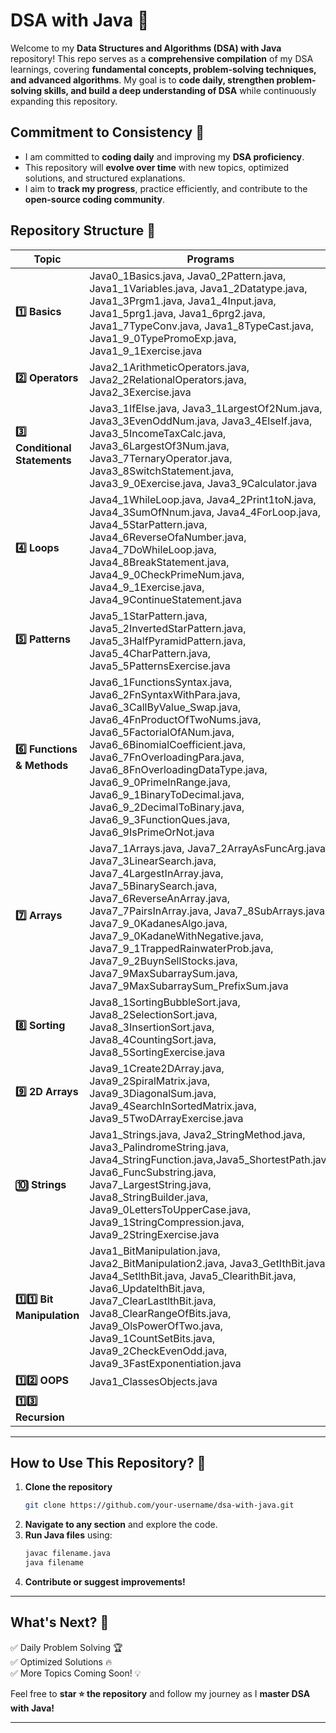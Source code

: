 # **DSA with Java 🚀**  

Welcome to my **Data Structures and Algorithms (DSA) with Java** repository! This repo serves as a **comprehensive compilation** of my DSA learnings, covering **fundamental concepts, problem-solving techniques, and advanced algorithms**. My goal is to **code daily, strengthen problem-solving skills, and build a deep understanding of DSA** while continuously expanding this repository.  

## **Commitment to Consistency 📌**  
- I am committed to **coding daily** and improving my **DSA proficiency**.  
- This repository will **evolve over time** with new topics, optimized solutions, and structured explanations.  
- I aim to **track my progress**, practice efficiently, and contribute to the **open-source coding community**.  

## **Repository Structure 📂**  

| **Topic**                 | **Programs** |
|---------------------------|-------------|
| **1️⃣ Basics** | Java0_1Basics.java, Java0_2Pattern.java, Java1_1Variables.java, Java1_2Datatype.java, Java1_3Prgm1.java, Java1_4Input.java, Java1_5prg1.java, Java1_6prg2.java, Java1_7TypeConv.java, Java1_8TypeCast.java, Java1_9_0TypePromoExp.java, Java1_9_1Exercise.java |
| **2️⃣ Operators** | Java2_1ArithmeticOperators.java, Java2_2RelationalOperators.java, Java2_3Exercise.java |
| **3️⃣ Conditional Statements** | Java3_1IfElse.java, Java3_1LargestOf2Num.java, Java3_3EvenOddNum.java, Java3_4ElseIf.java, Java3_5IncomeTaxCalc.java, Java3_6LargestOf3Num.java, Java3_7TernaryOperator.java, Java3_8SwitchStatement.java, Java3_9_0Exercise.java, Java3_9Calculator.java |
| **4️⃣ Loops** | Java4_1WhileLoop.java, Java4_2Print1toN.java, Java4_3SumOfNnum.java, Java4_4ForLoop.java, Java4_5StarPattern.java, Java4_6ReverseOfaNumber.java, Java4_7DoWhileLoop.java, Java4_8BreakStatement.java, Java4_9_0CheckPrimeNum.java, Java4_9_1Exercise.java, Java4_9ContinueStatement.java |
| **5️⃣ Patterns** | Java5_1StarPattern.java, Java5_2InvertedStarPattern.java, Java5_3HalfPyramidPattern.java, Java5_4CharPattern.java, Java5_5PatternsExercise.java |
| **6️⃣ Functions & Methods** | Java6_1FunctionsSyntax.java, Java6_2FnSyntaxWithPara.java, Java6_3CallByValue_Swap.java, Java6_4FnProductOfTwoNums.java, Java6_5FactorialOfANum.java, Java6_6BinomialCoefficient.java, Java6_7FnOverloadingPara.java, Java6_8FnOverloadingDataType.java, Java6_9_0PrimeInRange.java, Java6_9_1BinaryToDecimal.java, Java6_9_2DecimalToBinary.java, Java6_9_3FunctionQues.java, Java6_9IsPrimeOrNot.java |
| **7️⃣ Arrays** | Java7_1Arrays.java, Java7_2ArrayAsFuncArg.java, Java7_3LinearSearch.java, Java7_4LargestInArray.java, Java7_5BinarySearch.java, Java7_6ReverseAnArray.java, Java7_7PairsInArray.java, Java7_8SubArrays.java, Java7_9_0KadanesAlgo.java, Java7_9_0KadaneWithNegative.java, Java7_9_1TrappedRainwaterProb.java, Java7_9_2BuynSellStocks.java, Java7_9MaxSubarraySum.java, Java7_9MaxSubarraySum_PrefixSum.java |
| **8️⃣ Sorting** | Java8_1SortingBubbleSort.java, Java8_2SelectionSort.java, Java8_3InsertionSort.java, Java8_4CountingSort.java, Java8_5SortingExercise.java |
| **9️⃣ 2D Arrays** | Java9_1Create2DArray.java, Java9_2SpiralMatrix.java, Java9_3DiagonalSum.java, Java9_4SearchInSortedMatrix.java, Java9_5TwoDArrayExercise.java |
| **🔟 Strings** | Java1_Strings.java, Java2_StringMethod.java, Java3_PalindromeString.java, Java4_StringFunction.java,Java5_ShortestPath.java Java6_FuncSubstring.java, Java7_LargestString.java, Java8_StringBuilder.java, Java9_0LettersToUpperCase.java, Java9_1StringCompression.java, Java9_2StringExercise.java |
| **1️⃣1️⃣ Bit Manipulation** | Java1_BitManipulation.java, Java2_BitManipulation2.java, Java3_GetIthBit.java, Java4_SetlthBit.java, Java5_ClearithBit.java, Java6_UpdatelthBit.java, Java7_ClearLastlthBit.java, Java8_ClearRangeOfBits.java, Java9_OlsPowerOfTwo.java, Java9_1CountSetBits.java, Java9_2CheckEvenOdd.java, Java9_3FastExponentiation.java |
| **1️⃣2️⃣ OOPS** | Java1_ClassesObjects.java | Java2_AccessModifiers.java | Java3_GettersNSetters.java | Java4_1Constructor.java | Java4_2ConstructorTypes.java | Java4_3CopyConstructor.java | Java5_1Inheritance.java | Java5_2HierarchialInheritance.java | Java5_3HybridInheritance.java | Java6_MethodOverloading.java | Java7_MethodOverriding.java | Java8_Abstraction.java | Java9_Interfaces.java | Java9_1StaticKeyboard.java | Java9_2StaticKeyword.java | Java9_30opsExercise.java |
| **1️⃣3️⃣ Recursion** |

---

## **How to Use This Repository? 📖**  
1. **Clone the repository**  
   ```sh
   git clone https://github.com/your-username/dsa-with-java.git
   ```
2. **Navigate to any section** and explore the code.  
3. **Run Java files** using:  
   ```sh
   javac filename.java  
   java filename
   ```
4. **Contribute or suggest improvements!**  

---

## **What's Next? 🚀**  
✅ Daily Problem Solving 🏆  
✅ Optimized Solutions 🔥  
✅ More Topics Coming Soon! 💡  

Feel free to **star ⭐ the repository** and follow my journey as I **master DSA with Java!**  

---
